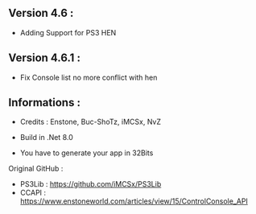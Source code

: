 Version 4.6 :
-
- Adding Support for PS3 HEN

Version 4.6.1 :
-
- Fix Console list no more conflict with hen
 


Informations :
-
- Credits : Enstone, Buc-ShoTz, iMCSx, NvZ  


- Build in .Net 8.0

- You have to generate your app in 32Bits

Original GitHub :

- PS3Lib : https://github.com/iMCSx/PS3Lib
- CCAPI : https://www.enstoneworld.com/articles/view/15/ControlConsole_API